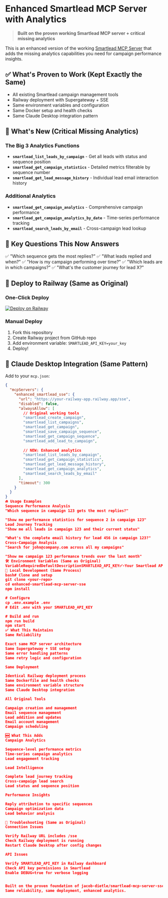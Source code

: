 # Enhanced Smartlead MCP Server with Analytics

> **Built on the proven working Smartlead MCP server + critical missing analytics**

This is an enhanced version of the working [Smartlead MCP Server](https://github.com/jacob-dietle/smartlead-mcp-server-sse) that adds the missing analytics capabilities you need for campaign performance insights.

## ✅ What's Proven to Work (Kept Exactly the Same)

- All existing Smartlead campaign management tools
- Railway deployment with Supergateway + SSE
- Same environment variables and configuration
- Same Docker setup and health checks
- Same Claude Desktop integration pattern

## 🚀 What's New (Critical Missing Analytics)

### **The Big 3 Analytics Functions**
- **`smartlead_list_leads_by_campaign`** - Get all leads with status and sequence position
- **`smartlead_get_campaign_statistics`** - Detailed metrics filterable by sequence number  
- **`smartlead_get_lead_message_history`** - Individual lead email interaction history

### **Additional Analytics**
- **`smartlead_get_campaign_analytics`** - Comprehensive campaign performance
- **`smartlead_get_campaign_analytics_by_date`** - Time-series performance tracking
- **`smartlead_search_leads_by_email`** - Cross-campaign lead lookup

## 🎯 Key Questions This Now Answers

✅ "Which sequence gets the most replies?"
✅ "What leads replied and when?"
✅ "How is my campaign performing over time?"
✅ "Which leads are in which campaigns?"
✅ "What's the customer journey for lead X?"

## 🚀 Deploy to Railway (Same as Original)

### **One-Click Deploy**
[![Deploy on Railway](https://railway.app/button.svg)](https://railway.app/new/template)

### **Manual Deploy**
1. Fork this repository
2. Create Railway project from GitHub repo
3. Add environment variable: `SMARTLEAD_API_KEY=your_key`
4. Deploy!

## 📱 Claude Desktop Integration (Same Pattern)

Add to your `mcp.json`:

```json
{
  "mcpServers": {
    "enhanced_smartlead_sse": {
      "url": "https://your-railway-app.railway.app/sse",
      "disabled": false,
      "alwaysAllow": [
        // Original working tools
        "smartlead_create_campaign",
        "smartlead_list_campaigns",
        "smartlead_get_campaign",
        "smartlead_save_campaign_sequence",
        "smartlead_get_campaign_sequence",
        "smartlead_add_lead_to_campaign",
        
        // NEW: Enhanced analytics
        "smartlead_list_leads_by_campaign",
        "smartlead_get_campaign_statistics",
        "smartlead_get_lead_message_history",
        "smartlead_get_campaign_analytics",
        "smartlead_search_leads_by_email"
      ],
      "timeout": 300
    }
  }
}
🔥 Usage Examples
Sequence Performance Analysis
"Which sequence in campaign 123 gets the most replies?"

"Show me performance statistics for sequence 2 in campaign 123"
Lead Journey Tracking
"Show me all leads in campaign 123 and their current status"

"What's the complete email history for lead 456 in campaign 123?"
Cross-Campaign Analysis
"Search for john@company.com across all my campaigns"

"Show me campaign 123 performance trends over the last month"
🛠️ Environment Variables (Same as Original)
VariableRequiredDefaultDescriptionSMARTLEAD_API_KEY✅-Your Smartlead API keySMARTLEAD_API_URL❌https://server.smartlead.ai/api/v1API base URLDEBUG❌falseEnable debug loggingPORT❌8000Server port (set by Railway)
🔧 Local Development (Same Process)
bash# Clone and setup
git clone <your-repo>
cd enhanced-smartlead-mcp-server-sse
npm install

# Configure
cp .env.example .env
# Edit .env with your SMARTLEAD_API_KEY

# Build and run
npm run build
npm start
✅ What This Maintains
Same Reliability

Exact same MCP server architecture
Same Supergateway + SSE setup
Same error handling patterns
Same retry logic and configuration

Same Deployment

Identical Railway deployment process
Same Dockerfile and health checks
Same environment variable structure
Same Claude Desktop integration

All Original Tools

Campaign creation and management
Email sequence management
Lead addition and updates
Email account management
Campaign scheduling

🆕 What This Adds
Campaign Analytics

Sequence-level performance metrics
Time-series campaign analytics
Lead engagement tracking

Lead Intelligence

Complete lead journey tracking
Cross-campaign lead search
Lead status and sequence position

Performance Insights

Reply attribution to specific sequences
Campaign optimization data
Lead behavior analysis

🐛 Troubleshooting (Same as Original)
Connection Issues

Verify Railway URL includes /sse
Check Railway deployment is running
Restart Claude Desktop after config changes

API Issues

Verify SMARTLEAD_API_KEY in Railway dashboard
Check API key permissions in Smartlead
Enable DEBUG=true for verbose logging


Built on the proven foundation of jacob-dietle/smartlead-mcp-server-sse
Same reliability, same deployment, enhanced analytics.
